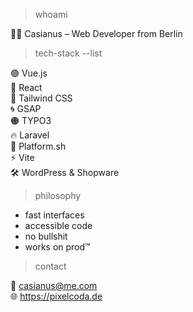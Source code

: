 > whoami

👨‍💻  Casianus – Web Developer from Berlin

> tech-stack --list

🟢 Vue.js  
🔵 React  
🌊 Tailwind CSS  
🌀 GSAP  
🟠 TYPO3  
🔥 Laravel  
🧠 Platform.sh  
⚡ Vite  
🛠️ WordPress & Shopware

> philosophy

- fast interfaces  
- accessible code  
- no bullshit  
- works on prod™

> contact

📧 casianus@me.com  
🌐 https://pixelcoda.de
